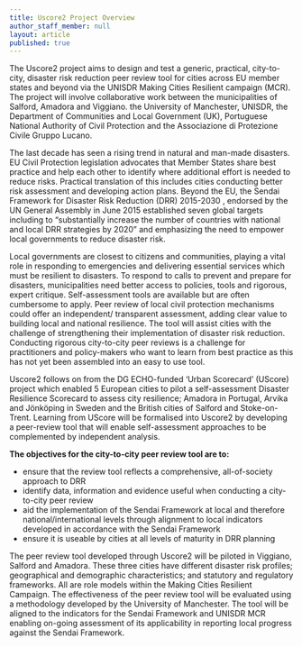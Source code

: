 ```yaml
---
title: Uscore2 Project Overview
author_staff_member: null
layout: article
published: true
---
```


The Uscore2 project aims to design and test a generic, practical, city-to-city, disaster risk reduction peer review tool for cities across EU member states and beyond via the UNISDR Making Cities Resilient campaign (MCR). The project will involve collaborative work between the municipalities of Salford, Amadora and Viggiano. the University of Manchester, UNISDR, the Department of Communities and Local Government (UK), Portuguese National Authority of Civil Protection and the Associazione di Protezione Civile Gruppo Lucano.

The last decade has seen a rising trend in natural and man-made disasters. EU Civil Protection legislation advocates that Member States share best practice and help each other to identify where additional effort is needed to reduce risks. Practical translation of this includes cities conducting better risk assessment and developing action plans. Beyond the EU, the Sendai Framework for Disaster Risk Reduction (DRR) 2015-2030 , endorsed by the UN General Assembly in June 2015 established seven global targets including  to “substantially increase the number of countries with national and local DRR strategies by 2020” and emphasizing the need to empower local governments to reduce disaster risk.

Local governments are closest to citizens and communities, playing a vital role in responding to emergencies and delivering essential services which must be resilient to disasters. To respond to calls to prevent and prepare for disasters, municipalities need better access to policies, tools and rigorous, expert critique. Self-assessment tools are available but are often cumbersome to apply. Peer review of local civil protection mechanisms could offer an independent/ transparent assessment, adding clear value to building local and national resilience. The tool will assist cities with the challenge of strengthening their implementation of disaster risk reduction. Conducting rigorous city-to-city peer reviews is a challenge for practitioners and policy-makers who want to learn from best practice as this has not yet been assembled into an easy to use tool.

Uscore2 follows on from the DG ECHO-funded ‘Urban Scorecard’ (UScore) project which enabled 5 European cities to pilot a self-assessment Disaster Resilience Scorecard to assess city resilience; Amadora in Portugal, Arvika and Jönköping in Sweden and the British cities of Salford and Stoke-on-Trent. Learning from UScore will be  formalised into Uscore2 by developing a peer-review tool that will enable self-assessment approaches to be complemented by independent analysis.

**The objectives for the city-to-city peer review tool are to:**

- ensure that the review tool reflects a comprehensive, all-of-society approach to DRR 
- identify data, information and evidence useful when conducting a city-to-city peer review
- aid the implementation of the Sendai Framework at local and therefore national/international levels through alignment to local indicators developed in accordance with the Sendai Framework  
- ensure it is useable by cities at all levels of maturity in DRR planning


The peer review tool developed through Uscore2 will be piloted in Viggiano, Salford and Amadora. These three cities have different disaster risk profiles; geographical and demographic characteristics; and statutory and regulatory frameworks. All are role models within the Making Cities Resilient Campaign. The effectiveness of the peer review tool will be evaluated using a methodology developed by the University of Manchester. The tool will be aligned to the indicators for the Sendai Framework and UNISDR MCR enabling on-going assessment of its applicability in reporting local progress against the Sendai Framework.
